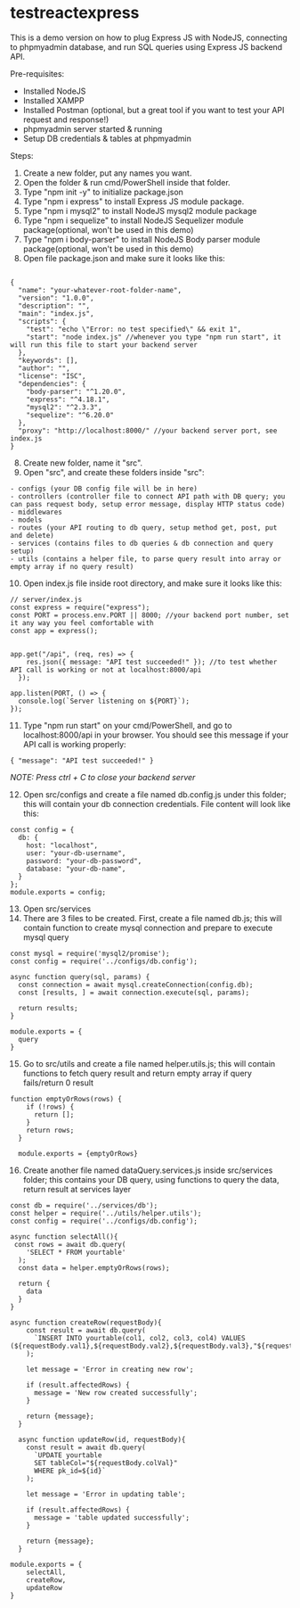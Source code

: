 # testreactexpress
This is a demo version on how to plug Express JS with NodeJS, connecting to phpmyadmin database, and run SQL queries using Express JS backend API.

Pre-requisites:
- Installed NodeJS
- Installed XAMPP
- Installed Postman (optional, but a great tool if you want to test your API request and response!)
- phpmyadmin server started & running
- Setup DB credentials & tables at phpmyadmin

Steps:
1. Create a new folder, put any names you want.
2. Open the folder & run cmd/PowerShell inside that folder.
3. Type "npm init -y" to initialize package.json
4. Type "npm i express" to install Express JS module package.
5. Type "npm i mysql2" to install NodeJS mysql2 module package
6. Type "npm i sequelize" to install NodeJS Sequelizer module package(optional, won't be used in this demo)
7. Type "npm i body-parser" to install NodeJS Body parser module package(optional, won't be used in this demo)
8. Open file package.json and make sure it looks like this:
```

{
  "name": "your-whatever-root-folder-name",
  "version": "1.0.0",
  "description": "",
  "main": "index.js",
  "scripts": {
    "test": "echo \"Error: no test specified\" && exit 1",
    "start": "node index.js" //whenever you type "npm run start", it will run this file to start your backend server
  },
  "keywords": [],
  "author": "",
  "license": "ISC",
  "dependencies": {
    "body-parser": "^1.20.0",
    "express": "^4.18.1",
    "mysql2": "^2.3.3",
    "sequelize": "^6.20.0"
  },
  "proxy": "http://localhost:8000/" //your backend server port, see index.js
}

```

8. Create new folder, name it "src".
9. Open "src", and create these folders inside "src":
```
- configs (your DB config file will be in here)
- controllers (controller file to connect API path with DB query; you can pass request body, setup error message, display HTTP status code)
- middlewares
- models
- routes (your API routing to db query, setup method get, post, put and delete)
- services (contains files to db queries & db connection and query setup)
- utils (contains a helper file, to parse query result into array or empty array if no query result)
```
10. Open index.js file inside root directory, and make sure it looks like this:
```
// server/index.js
const express = require("express");
const PORT = process.env.PORT || 8000; //your backend port number, set it any way you feel comfortable with
const app = express();


app.get("/api", (req, res) => {
    res.json({ message: "API test succeeded!" }); //to test whether API call is working or not at localhost:8000/api
  });

app.listen(PORT, () => {
  console.log(`Server listening on ${PORT}`);
});
```
11. Type "npm run start" on your cmd/PowerShell, and go to localhost:8000/api in your browser. You should see this message if your API call is working properly:
```
{ "message": "API test succeeded!" }
```
*NOTE: Press ctrl + C to close your backend server*

12. Open src/configs and create a file named db.config.js under this folder; this will contain your db connection credentials. File content will look like this:
```
const config = {
  db: {
    host: "localhost",
    user: "your-db-username",
    password: "your-db-password",
    database: "your-db-name",
  }
};
module.exports = config;
```
13. Open src/services
14. There are 3 files to be created. First, create a file named db.js; this will contain function to create mysql connection and prepare to execute mysql query
```
const mysql = require('mysql2/promise');
const config = require('../configs/db.config');

async function query(sql, params) {
  const connection = await mysql.createConnection(config.db);
  const [results, ] = await connection.execute(sql, params);

  return results;
}

module.exports = {
  query
}
```
15. Go to src/utils and create a file named helper.utils.js; this will contain functions to fetch query result and return empty array if query fails/return 0 result
```
function emptyOrRows(rows) {
    if (!rows) {
      return [];
    }
    return rows;
  }

  module.exports = {emptyOrRows}
```
16. Create another file named dataQuery.services.js inside src/services folder; this contains your DB query, using functions to query the data, return result at services layer
```
const db = require('../services/db');
const helper = require('../utils/helper.utils');
const config = require('../configs/db.config');

async function selectAll(){
 const rows = await db.query(
    'SELECT * FROM yourtable'
  );
  const data = helper.emptyOrRows(rows);

  return {
    data
  }
}

async function createRow(requestBody){
    const result = await db.query(
      `INSERT INTO yourtable(col1, col2, col3, col4) VALUES (${requestBody.val1},${requestBody.val2},${requestBody.val3},"${requestBody.val4}")`
    );
  
    let message = 'Error in creating new row';
  
    if (result.affectedRows) {
      message = 'New row created successfully';
    }
  
    return {message};
  }

  async function updateRow(id, requestBody){
    const result = await db.query(
      `UPDATE yourtable 
      SET tableCol="${requestBody.colVal}"
      WHERE pk_id=${id}` 
    );
  
    let message = 'Error in updating table';
  
    if (result.affectedRows) {
      message = 'table updated successfully';
    }
  
    return {message};
  }

module.exports = {
    selectAll,
    createRow,
    updateRow
}
```
